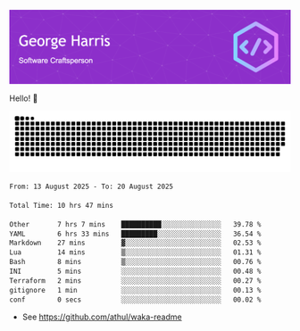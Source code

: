 ![img](./assets/github-header.png)

Hello! :wave:

<div align="center">
  <img  src="https://raw.githubusercontent.com/1999AZZAR/1999AZZAR/readme/resources/grid-snake.svg" alt="snake" />
</div>

<!--START_SECTION:waka-->

```txt
From: 13 August 2025 - To: 20 August 2025

Total Time: 10 hrs 47 mins

Other       7 hrs 7 mins    ██████████░░░░░░░░░░░░░░░   39.78 %
YAML        6 hrs 33 mins   █████████░░░░░░░░░░░░░░░░   36.54 %
Markdown    27 mins         ▓░░░░░░░░░░░░░░░░░░░░░░░░   02.53 %
Lua         14 mins         ▒░░░░░░░░░░░░░░░░░░░░░░░░   01.31 %
Bash        8 mins          ▒░░░░░░░░░░░░░░░░░░░░░░░░   00.76 %
INI         5 mins          ░░░░░░░░░░░░░░░░░░░░░░░░░   00.48 %
Terraform   2 mins          ░░░░░░░░░░░░░░░░░░░░░░░░░   00.27 %
gitignore   1 min           ░░░░░░░░░░░░░░░░░░░░░░░░░   00.13 %
conf        0 secs          ░░░░░░░░░░░░░░░░░░░░░░░░░   00.02 %
```

<!--END_SECTION:waka-->

- See <https://github.com/athul/waka-readme>
